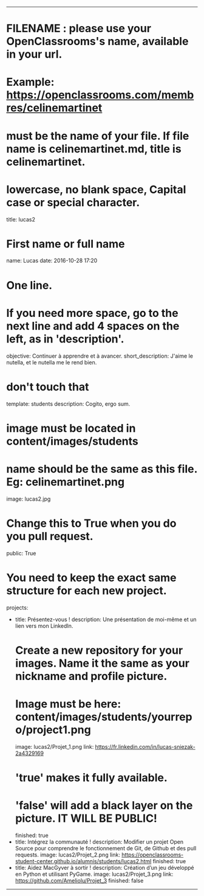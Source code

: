 ---

# FILENAME : please use your OpenClassrooms's name, available in your url.
# Example: https://openclassrooms.com/membres/celinemartinet
# must be the name of your file. If file name is celinemartinet.md, title is celinemartinet.
# lowercase, no blank space, Capital case or special character.
title: lucas2

# First name or full name
name: Lucas
date: 2016-10-28 17:20

# One line.
# If you need more space, go to the next line and add 4 spaces on the left, as in 'description'.
objective: Continuer à apprendre et à avancer.
short_description: J'aime le nutella, et le nutella me le rend bien.

# don't touch that
template: students
description:
    Cogito, ergo sum.

# image must be located in content/images/students
# name should be the same as this file. Eg: celinemartinet.png
image: lucas2.jpg

# Change this to True when you do you pull request.
public: True

# You need to keep the exact same structure for each new project.
projects:
  - title: Présentez-vous !
    description: Une présentation de moi-même et un lien vers mon LinkedIn.
    # Create a new repository for your images. Name it the same as your nickname and profile picture.
    # Image must be here: content/images/students/yourrepo/project1.png
    image: lucas2/Projet_1.png
    link: https://fr.linkedin.com/in/lucas-sniezak-2a4329169
    # 'true' makes it fully available.
    # 'false' will add a black layer on the picture. IT WILL BE PUBLIC!
    finished: true
  - title: Intégrez la communauté !
    description: Modifier un projet Open Source pour comprendre le fonctionnement de Git, de Github et des pull requests. 
    image: lucas2/Projet_2.png
    link: https://openclassrooms-student-center.github.io/alumnis/students/lucas2.html
    finished: true
  - title: Aidez MacGyver à sortir !
    description: Création d’un jeu développé en Python et utilisant PyGame.
    image: lucas2/Projet_3.png
    link: https://github.com/Ameliolu/Projet_3
    finished: false
---